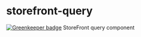 # storefront-query

[![Greenkeeper badge](https://badges.greenkeeper.io/groupby/storefront-query.svg)](https://greenkeeper.io/)
StoreFront query component
